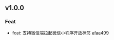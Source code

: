 ## v1.0.0

### Feat
- feat: 支持微信端拉起微信小程序开放标签 [afaa499](https://github.com/x-dirve/launch-weapp/commit/afaa499c32d44005ca22515b613ca7ecaf4c0a90)

